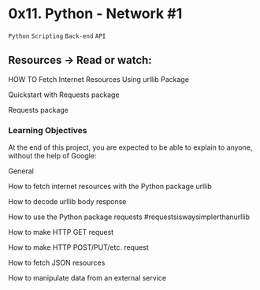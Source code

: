 # 0x11. Python - Network #1

` Python ` ` Scripting `  ` Back-end `  ` API `

## Resources -> Read or watch:

HOW TO Fetch Internet Resources Using urllib Package

Quickstart with Requests package

Requests package

### Learning Objectives

At the end of this project, you are expected to be able to explain to anyone, without the help of Google:

General

How to fetch internet resources with the Python package urllib

How to decode urllib body response

How to use the Python package requests #requestsiswaysimplerthanurllib

How to make HTTP GET request

How to make HTTP POST/PUT/etc. request

How to fetch JSON resources

How to manipulate data from an external service
